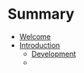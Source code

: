 # Summary

* [Welcome](README.md)
* [Introduction](Introduction/README.md)
  * [Development](Introduction/development.md)
  * 

